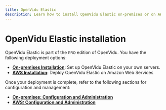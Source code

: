 ```yaml
---
title: OpenVidu Elastic
description: Learn how to install OpenVidu Elastic on-premises or on AWS, with configuration and management guides for each deployment option.
---
```


# OpenVidu Elastic installation

OpenVidu Elastic is part of the <span style="font-size: 12px;" class="openvidu-tag openvidu-pro-tag">PRO</span> edition of OpenVidu. You have the following deployment options:

- [**On-premises Installation**](./on-premises/install.md): Set up OpenVidu Elastic on your own servers.
- [**AWS Installation**](./aws/install.md): Deploy OpenVidu Elastic on Amazon Web Services.

Once your deployment is complete, refer to the following sections for configuration and management:

- [**On-premises: Configuration and Administration**](./on-premises/admin.md)
- [**AWS: Configuration and Administration**](./aws/admin.md)
